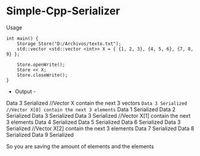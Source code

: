 # Simple-Cpp-Serializer

Usage
```
int main() {
	Storage Store("D:/Archivos/texto.txt");
	std::vector <std::vector <int>> X = { {1, 2, 3}, {4, 5, 6}, {7, 8, 9} };

	Store.openWrite();
	Store << X;
	Store.closeWrite();
}
```

- Output -

Data 3 Serialized //Vector X contain the next 3 vectors
`
Data 3 Serialized //Vector X[0] contain the next 3 elements
`
Data 1 Serialized
Data 2 Serialized
Data 3 Serialized
Data 3 Serialized //Vector X[1] contain the next 3 elements
Data 4 Serialized
Data 5 Serialized
Data 6 Serialized
Data 3 Serialized //Vector X[2] contain the next 3 elements
Data 7 Serialized
Data 8 Serialized
Data 9 Serialized

So you are saving the amount of elements and the elements
